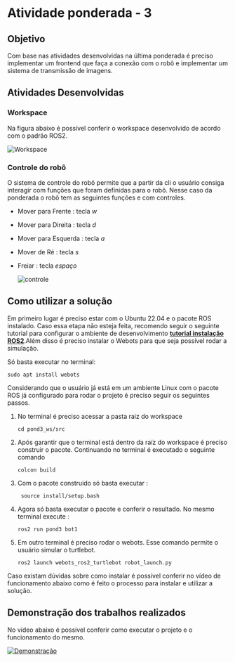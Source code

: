 # Atividade ponderada - 3

## Objetivo 

Com base nas atividades desenvolvidas na última ponderada é preciso implementar um frontend que faça a conexão com o robô e implementar um sistema de transmissão de imagens.


## Atividades Desenvolvidas 




### Workspace 

Na figura abaixo é possível conferir o workspace desenvolvido de acordo com o padrão ROS2. 

   ![Workspace ](./assets/workspace.png)



### Controle do robô
O sistema de controle do robô permite que a partir da cli o usuário consiga interagir com funções que foram definidas para o robô. Nesse caso da ponderada o robô tem as seguintes funções e com controles.

- Mover para Frente : tecla *w*
- Mover para Direita : tecla *d* 
- Mover para Esquerda : tecla *a*
- Mover de Ré : tecla *s*
- Freiar : tecla *espaço*

   ![controle](./assets/movement.png)



## Como utilizar a solução 

Em primeiro lugar é preciso estar com o Ubuntu 22.04 e o pacote ROS instalado. Caso essa etapa não esteja feita, recomendo seguir o seguinte tutorial para configurar o ambiente de desenvolvimento **[tutorial instalação ROS2](https://rmnicola.github.io/m6-ec-encontros/E01/ros)**.Além disso é preciso instalar o Webots para que seja possível rodar a simulação. 

Só basta executar no terminal: 
  ```console
sudo apt install webots
  ``` 


Considerando que o usuário já está em um ambiente Linux com o pacote ROS já configurado para rodar o projeto é preciso seguir os seguintes passos. 

 1. No terminal é preciso acessar a pasta raiz do workspace 

    ```console
    cd pond3_ws/src
    ``` 

2. Após garantir que o terminal está dentro da raíz do workspace é preciso construir o pacote. Continuando no terminal é executado o seguinte comando 

    ```console
    colcon build
    ``` 

3. Com o pacote construido só basta executar :


    ```console
	 source install/setup.bash
      ```

4. Agora só basta executar o pacote e conferir o resultado. No mesmo terminal execute : 

    ```console 
    ros2 run pond3 bot1 
    ```  

5. Em outro terminal é preciso rodar o webots. Esse comando permite o usuário simular o turtlebot. 


    ```console
    ros2 launch webots_ros2_turtlebot robot_launch.py
    ``` 



Caso existam dúvidas sobre como instalar é possível conferir no vídeo de funcionamento abaixo como é feito o processo para instalar e utilizar a solução. 


## Demonstração dos trabalhos realizados 

No vídeo abaixo é possível conferir como executar o projeto e o funcionamento do mesmo. 

[![Demonstração](https://img.youtube.com/vi/UkCUKUDYCZ0/0.jpg)](https://www.youtube.com/watch?v=UkCUKUDYCZ0)

